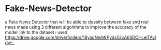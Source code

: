 # Fake-News-Detector
a Fake News Detector that will be able to classify between fake and real news made using 3 different algorithms to improve the accuracy of the model
link to the dataset i used: https://drive.google.com/drive/folders/1ByadNwMrPyds53cA6SDCHLelTAvIdoF_
